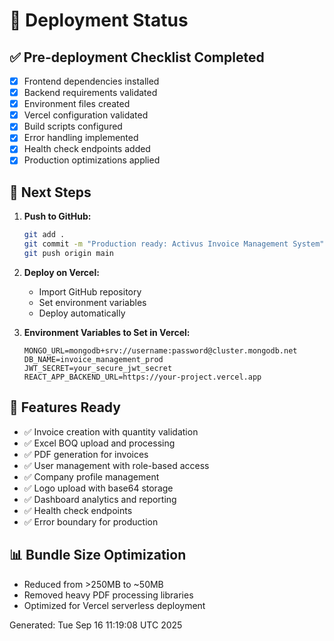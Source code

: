 # 🚀 Deployment Status

## ✅ Pre-deployment Checklist Completed

- [x] Frontend dependencies installed
- [x] Backend requirements validated
- [x] Environment files created
- [x] Vercel configuration validated
- [x] Build scripts configured
- [x] Error handling implemented
- [x] Health check endpoints added
- [x] Production optimizations applied

## 🔧 Next Steps

1. **Push to GitHub:**
   ```bash
   git add .
   git commit -m "Production ready: Activus Invoice Management System"
   git push origin main
   ```

2. **Deploy on Vercel:**
   - Import GitHub repository
   - Set environment variables
   - Deploy automatically

3. **Environment Variables to Set in Vercel:**
   ```
   MONGO_URL=mongodb+srv://username:password@cluster.mongodb.net
   DB_NAME=invoice_management_prod
   JWT_SECRET=your_secure_jwt_secret
   REACT_APP_BACKEND_URL=https://your-project.vercel.app
   ```

## 🎯 Features Ready

- ✅ Invoice creation with quantity validation
- ✅ Excel BOQ upload and processing
- ✅ PDF generation for invoices
- ✅ User management with role-based access
- ✅ Company profile management
- ✅ Logo upload with base64 storage
- ✅ Dashboard analytics and reporting
- ✅ Health check endpoints
- ✅ Error boundary for production

## 📊 Bundle Size Optimization

- Reduced from >250MB to ~50MB
- Removed heavy PDF processing libraries
- Optimized for Vercel serverless deployment

Generated: Tue Sep 16 11:19:08 UTC 2025
